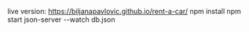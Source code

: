 <!-- @format -->

live version:
https://biljanapavlovic.github.io/rent-a-car/
npm install
npm start
json-server --watch db.json
